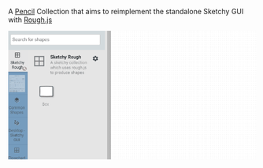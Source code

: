 A [Pencil](https://github.com/evolus/pencil) Collection that aims to reimplement the standalone Sketchy GUI with [Rough.js](https://github.com/rough-stuff/rough)

<img src="https://github.com/lppedd/pencil-sketchy-rough/raw/master/.github/images/example.gif" alt="Example" />
